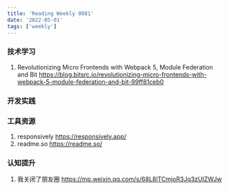 ```yaml
---
title: 'Reading Weekly 0081'
date: '2022-05-01'
tags: ['weekly']
---
```


### 技术学习

1. Revolutionizing Micro Frontends with Webpack 5, Module Federation and Bit https://blog.bitsrc.io/revolutionizing-micro-frontends-with-webpack-5-module-federation-and-bit-99ff81ceb0

### 开发实践

### 工具资源

1. responsively https://responsively.app/
2. readme.so https://readme.so/

### 认知提升

1. 我关闭了朋友圈 https://mp.weixin.qq.com/s/68L8lTCmjoR3Jq3zUIZWJw
